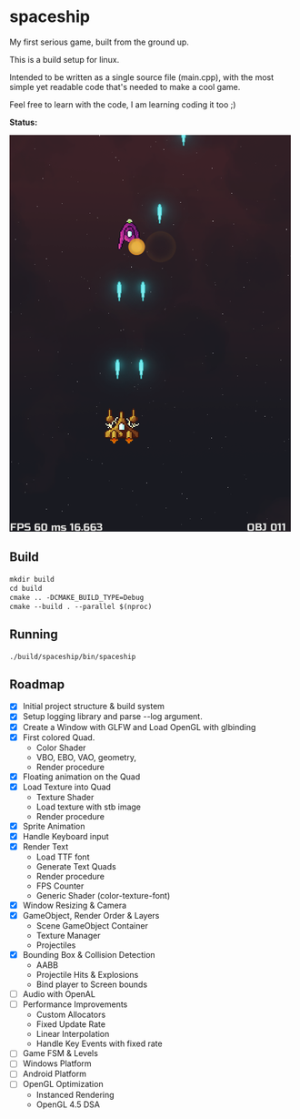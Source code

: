 spaceship
===

My first serious game, built from the ground up.

This is a build setup for linux.

Intended to be written as a single source file (main.cpp),
with the most simple yet readable code that's needed to make a cool game.

Feel free to learn with the code, I am learning coding it too ;)

**Status:**

<img src="./screenshot.png"/>

## Build

```
mkdir build
cd build
cmake .. -DCMAKE_BUILD_TYPE=Debug
cmake --build . --parallel $(nproc)
```

## Running

```
./build/spaceship/bin/spaceship
```

## Roadmap

- [X] Initial project structure & build system
- [X] Setup logging library and parse --log argument.
- [X] Create a Window with GLFW and Load OpenGL with glbinding
- [X] First colored Quad.
   * Color Shader
   * VBO, EBO, VAO, geometry,
   * Render procedure
- [X] Floating animation on the Quad
- [X] Load Texture into Quad
   * Texture Shader
   * Load texture with stb image
   * Render procedure
- [X] Sprite Animation
- [X] Handle Keyboard input
- [X] Render Text
   * Load TTF font
   * Generate Text Quads
   * Render procedure
   * FPS Counter
   * Generic Shader (color-texture-font)
- [X] Window Resizing & Camera
- [X] GameObject, Render Order & Layers
   * Scene GameObject Container
   * Texture Manager
   * Projectiles
- [X] Bounding Box & Collision Detection
   * AABB
   * Projectile Hits & Explosions
   * Bind player to Screen bounds
- [ ] Audio with OpenAL
- [ ] Performance Improvements
   * Custom Allocators
   * Fixed Update Rate
   * Linear Interpolation
   * Handle Key Events with fixed rate
- [ ] Game FSM & Levels
- [ ] Windows Platform
- [ ] Android Platform
- [ ] OpenGL Optimization
   * Instanced Rendering
   * OpenGL 4.5 DSA
